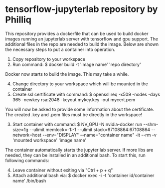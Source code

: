 # tensorflow-jupyterlab repository by Philliq

This repository provides a dockerfile that can be used to build docker images running an jupyterlab server with tensorflow and gpu support.
The additional files in the repo are needed to build the image.
Below are shown the necessary steps to put a container into operation.

1. Copy repository to your workspace
2. Run command: $ docker build -t 'image name' 'repo directory'

Docker now starts to build the image. This may take a while.

4. Change directory to your workspace which will be mounted in the container
5. Create ssl certificate with command: $ openssl req -x509 -nodes -days 365 -newkey rsa:2048 -keyout mykey.key -out mycert.pem

You will now be asked to provide some information about the certificate.
The created .key and .pem files must be directly in the workspace!

3. Start container with command: $ NV_GPU=N nvidia-docker run --shm-size=1g --ulimit memlock=-1:-1 --ulimit stack=67108864:67108864 --network=host --env="DISPLAY" --name="container name" -it --rm -v 'mounted workspace' 'image name'

The container automatically starts the jupyter lab server.
If more libs are needed, they can be installed in an additional bash.
To start this, run following commands:

4. Leave container without exiting via "Ctrl + p + q"
5. Attach additional bash via: $ docker exec -i -t 'container id/container name' /bin/bash     

